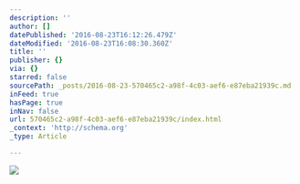 ```yaml
---
description: ''
author: []
datePublished: '2016-08-23T16:12:26.479Z'
dateModified: '2016-08-23T16:08:30.360Z'
title: ''
publisher: {}
via: {}
starred: false
sourcePath: _posts/2016-08-23-570465c2-a98f-4c03-aef6-e87eba21939c.md
inFeed: true
hasPage: true
inNav: false
url: 570465c2-a98f-4c03-aef6-e87eba21939c/index.html
_context: 'http://schema.org'
_type: Article

---
```

![](https://the-grid-user-content.s3-us-west-2.amazonaws.com/93b4d6b0-bcff-4bc1-b190-b04a58f2e8f5.jpg)